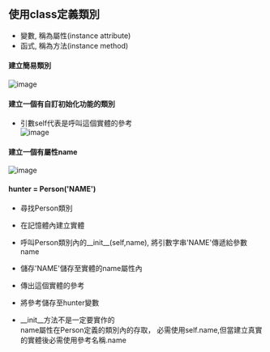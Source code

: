 ## 使用class定義類別  
  * 變數, 稱為屬性(instance attribute)  
  * 函式, 稱為方法(instance method) 

####  建立簡易類別  
![image](https://user-images.githubusercontent.com/112489587/200101917-f141b1e4-853e-4bbf-894e-47fb9077eff8.png)

####  建立一個有自訂初始化功能的類別  
  
  * 引數self代表是呼叫這個實體的參考  
![image](https://user-images.githubusercontent.com/112489587/200101983-481e5070-9cfb-4cdc-a346-6606b6d3f626.png)

#### 建立一個有屬性name  
![image](https://user-images.githubusercontent.com/112489587/200102128-9a09db35-f8ea-4711-bfd0-3d55f45765fa.png)

####  hunter = Person('NAME')
* 尋找Person類別
* 在記憶體內建立實體
* 呼叫Person類別內的__init__(self,name), 將引數字串'NAME'傳遞給參數name
* 儲存'NAME'儲存至實體的name屬性內
* 傳出這個實體的參考
* 將參考儲存至hunter變數

* __init__方法不是一定要實作的  
  name屬性在Person定義的類別內的存取，
  必需使用self.name,但當建立真實的實體後必需使用參考名稱.name 
